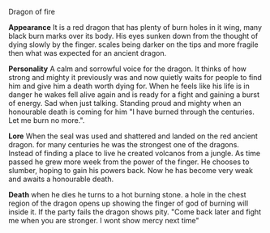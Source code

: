 Dragon of fire

**Appearance**
It is a red dragon that has plenty of burn holes in it wing, many black burn marks over its body. His eyes sunken down from the thought of dying slowly by the finger. scales being darker on the tips and more fragile then what was expected for an ancient dragon.

**Personality**
A calm and sorrowful voice for the dragon. It thinks of how strong and mighty it previously was and now quietly waits for people to find him and give him a death worth dying for. When he feels like his life is in danger he wakes fell alive again and is ready for a fight and gaining a burst of energy. 
Sad when just talking. Standing proud and mighty when an honourable death is coming for him "I have burned through the centuries. Let me burn no more.".

**Lore**
When the seal was used and shattered and landed on the red ancient dragon. for many centuries he was the strongest one of the dragons. Instead of finding a place to live he created volcanos from a jungle. As time passed he grew more week from the power of the finger. He chooses to slumber, hoping to gain his powers back. Now he has become very weak and awaits a honourable death. 

**Death**
when he dies he turns to a hot burning stone. a hole in the chest region of the dragon opens up showing the finger of god of burning will inside it. 
If the party fails the dragon shows pity. "Come back later and fight me when you are stronger. I wont show mercy next time"  

